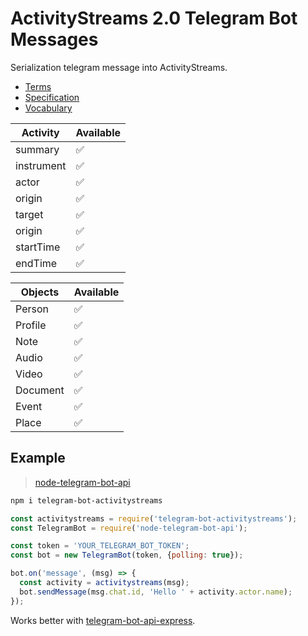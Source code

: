 # ActivityStreams 2.0 Telegram Bot Messages

Serialization telegram message into ActivityStreams.

- [Terms](https://www.w3.org/ns/activitystreams)
- [Specification](https://www.w3.org/TR/activitystreams-core)
- [Vocabulary](https://www.w3.org/TR/activitystreams-vocabulary)

| Activity   | Available |
|------------|-----------|
| summary    | ✅         |
| instrument | ✅         |
| actor      | ✅         |
| origin     | ✅         |
| target     | ✅         |
| origin     | ✅         |
| startTime  | ✅         |
| endTime    | ✅         |

| Objects  | Available   |
|----------|-------------|
| Person   | ✅           |
| Profile  | ✅           |
| Note     | ✅           |
| Audio    | ✅           |
| Video    | ✅           |
| Document | ✅           |
| Event    | ✅           |
| Place    | ✅           |

## Example
> [node-telegram-bot-api](https://github.com/yagop/node-telegram-bot-api)

```bash
npm i telegram-bot-activitystreams
```

```javascript
const activitystreams = require('telegram-bot-activitystreams');
const TelegramBot = require('node-telegram-bot-api');

const token = 'YOUR_TELEGRAM_BOT_TOKEN';
const bot = new TelegramBot(token, {polling: true});

bot.on('message', (msg) => {
  const activity = activitystreams(msg);
  bot.sendMessage(msg.chat.id, 'Hello ' + activity.actor.name);
});
```

Works better with [telegram-bot-api-express](https://github.com/qertis/telegram-bot-api-express).
